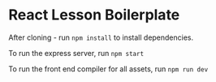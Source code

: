 React Lesson Boilerplate
========================

After cloning - run `npm install` to install dependencies.

To run the express server, run `npm start`

To run the front end compiler for all assets, run `npm run dev`



